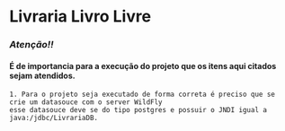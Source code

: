 # Livraria Livro Livre  
### _Atenção!!_  
#### É de importancia para a execução do projeto que os itens aqui citados sejam atendidos.  

	1. Para o projeto seja executado de forma correta é preciso que se crie um datasouce com o server WildFly  
	esse datasouce deve se do tipo postgres e possuir o JNDI igual a java:/jdbc/LivrariaDB.  

